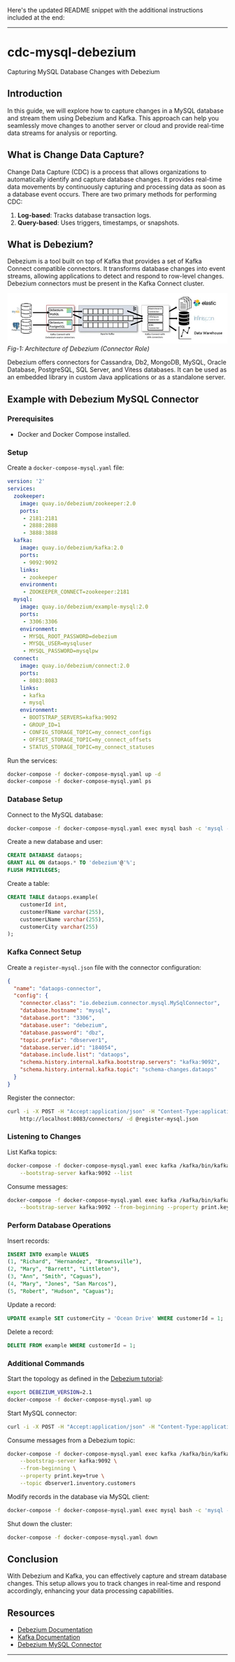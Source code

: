 Here's the updated README snippet with the additional instructions included at the end:

---

# cdc-mysql-debezium

Capturing MySQL Database Changes with Debezium

## Introduction

In this guide, we will explore how to capture changes in a MySQL database and stream them using Debezium and Kafka. This approach can help you seamlessly move changes to another server or cloud and provide real-time data streams for analysis or reporting.

## What is Change Data Capture?

Change Data Capture (CDC) is a process that allows organizations to automatically identify and capture database changes. It provides real-time data movements by continuously capturing and processing data as soon as a database event occurs. There are two primary methods for performing CDC:

1. **Log-based**: Tracks database transaction logs.
2. **Query-based**: Uses triggers, timestamps, or snapshots.

## What is Debezium?

Debezium is a tool built on top of Kafka that provides a set of Kafka Connect compatible connectors. It transforms database changes into event streams, allowing applications to detect and respond to row-level changes. Debezium connectors must be present in the Kafka Connect cluster.

![Debezium Architecture](assets\fig-1.png)
*Fig-1: Architecture of Debezium (Connector Role)*

Debezium offers connectors for Cassandra, Db2, MongoDB, MySQL, Oracle Database, PostgreSQL, SQL Server, and Vitess databases. It can be used as an embedded library in custom Java applications or as a standalone server.

## Example with Debezium MySQL Connector

### Prerequisites

- Docker and Docker Compose installed.

### Setup

Create a `docker-compose-mysql.yaml` file:

```yaml
version: '2'
services:
  zookeeper:
    image: quay.io/debezium/zookeeper:2.0
    ports:
     - 2181:2181
     - 2888:2888
     - 3888:3888
  kafka:
    image: quay.io/debezium/kafka:2.0
    ports:
     - 9092:9092
    links:
     - zookeeper
    environment:
     - ZOOKEEPER_CONNECT=zookeeper:2181
  mysql:
    image: quay.io/debezium/example-mysql:2.0
    ports:
     - 3306:3306
    environment:
     - MYSQL_ROOT_PASSWORD=debezium
     - MYSQL_USER=mysqluser
     - MYSQL_PASSWORD=mysqlpw
  connect:
    image: quay.io/debezium/connect:2.0
    ports:
     - 8083:8083
    links:
     - kafka
     - mysql
    environment:
     - BOOTSTRAP_SERVERS=kafka:9092
     - GROUP_ID=1
     - CONFIG_STORAGE_TOPIC=my_connect_configs
     - OFFSET_STORAGE_TOPIC=my_connect_offsets
     - STATUS_STORAGE_TOPIC=my_connect_statuses
```

Run the services:

```sh
docker-compose -f docker-compose-mysql.yaml up -d
docker-compose -f docker-compose-mysql.yaml ps
```

### Database Setup

Connect to the MySQL database:

```sh
docker-compose -f docker-compose-mysql.yaml exec mysql bash -c 'mysql -u root -pdebezium'
```

Create a new database and user:

```sql
CREATE DATABASE dataops;
GRANT ALL ON dataops.* TO 'debezium'@'%';
FLUSH PRIVILEGES;
```

Create a table:

```sql
CREATE TABLE dataops.example(
    customerId int,
    customerFName varchar(255),
    customerLName varchar(255),
    customerCity varchar(255)
);
```

### Kafka Connect Setup

Create a `register-mysql.json` file with the connector configuration:

```json
{
  "name": "dataops-connector",
  "config": {
    "connector.class": "io.debezium.connector.mysql.MySqlConnector",
    "database.hostname": "mysql",
    "database.port": "3306",
    "database.user": "debezium",
    "database.password": "dbz",
    "topic.prefix": "dbserver1",
    "database.server.id": "184054",
    "database.include.list": "dataops",
    "schema.history.internal.kafka.bootstrap.servers": "kafka:9092",
    "schema.history.internal.kafka.topic": "schema-changes.dataops"
  }
}
```

Register the connector:

```sh
curl -i -X POST -H "Accept:application/json" -H "Content-Type:application/json" \
    http://localhost:8083/connectors/ -d @register-mysql.json
```

### Listening to Changes

List Kafka topics:

```sh
docker-compose -f docker-compose-mysql.yaml exec kafka /kafka/bin/kafka-topics.sh \
    --bootstrap-server kafka:9092 --list
```

Consume messages:

```sh
docker-compose -f docker-compose-mysql.yaml exec kafka /kafka/bin/kafka-console-consumer.sh \
    --bootstrap-server kafka:9092 --from-beginning --property print.key=true --topic dbserver1.dataops.example
```

### Perform Database Operations

Insert records:

```sql
INSERT INTO example VALUES 
(1, "Richard", "Hernandez", "Brownsville"),
(2, "Mary", "Barrett", "Littleton"),
(3, "Ann", "Smith", "Caguas"),
(4, "Mary", "Jones", "San Marcos"),
(5, "Robert", "Hudson", "Caguas");
```

Update a record:

```sql
UPDATE example SET customerCity = 'Ocean Drive' WHERE customerId = 1;
```

Delete a record:

```sql
DELETE FROM example WHERE customerId = 1;
```

### Additional Commands

Start the topology as defined in the [Debezium tutorial](https://debezium.io/documentation/reference/stable/tutorial.html):

```sh
export DEBEZIUM_VERSION=2.1
docker-compose -f docker-compose-mysql.yaml up
```

Start MySQL connector:

```sh
curl -i -X POST -H "Accept:application/json" -H "Content-Type:application/json" http://localhost:8083/connectors/ -d @register-mysql.json
```

Consume messages from a Debezium topic:

```sh
docker-compose -f docker-compose-mysql.yaml exec kafka /kafka/bin/kafka-console-consumer.sh \
    --bootstrap-server kafka:9092 \
    --from-beginning \
    --property print.key=true \
    --topic dbserver1.inventory.customers
```

Modify records in the database via MySQL client:

```sh
docker-compose -f docker-compose-mysql.yaml exec mysql bash -c 'mysql -u $MYSQL_USER -p$MYSQL_PASSWORD inventory'
```

Shut down the cluster:

```sh
docker-compose -f docker-compose-mysql.yaml down
```

## Conclusion

With Debezium and Kafka, you can effectively capture and stream database changes. This setup allows you to track changes in real-time and respond accordingly, enhancing your data processing capabilities.

## Resources

- [Debezium Documentation](https://debezium.io/documentation/reference/stable/tutorial.html)
- [Kafka Documentation](https://kafka.apache.org/documentation.html#connect)
- [Debezium MySQL Connector](https://debezium.io/documentation/reference/stable/connectors/mysql.html)

---